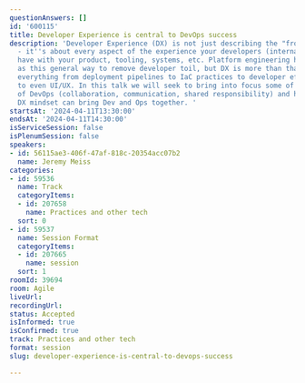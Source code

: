 ```yaml
---
questionAnswers: []
id: '600115'
title: Developer Experience is central to DevOps success
description: 'Developer Experience (DX) is not just describing the "frontend" experience
  - it''s about every aspect of the experience your developers (internal and external)
  have with your product, tooling, systems, etc. Platform engineering has emerged
  as this general way to remove developer toil, but DX is more than that, encompassing
  everything from deployment pipelines to IaC practices to developer efficiencies
  to even UI/UX. In this talk we will seek to bring into focus some of the principles
  of DevOps (collaboration, communication, shared responsibility) and how a strong
  DX mindset can bring Dev and Ops together. '
startsAt: '2024-04-11T13:30:00'
endsAt: '2024-04-11T14:30:00'
isServiceSession: false
isPlenumSession: false
speakers:
- id: 56115ae3-406f-47af-818c-20354acc07b2
  name: Jeremy Meiss
categories:
- id: 59536
  name: Track
  categoryItems:
  - id: 207658
    name: Practices and other tech
  sort: 0
- id: 59537
  name: Session Format
  categoryItems:
  - id: 207665
    name: session
  sort: 1
roomId: 39694
room: Agile
liveUrl: 
recordingUrl: 
status: Accepted
isInformed: true
isConfirmed: true
track: Practices and other tech
format: session
slug: developer-experience-is-central-to-devops-success

---
```

